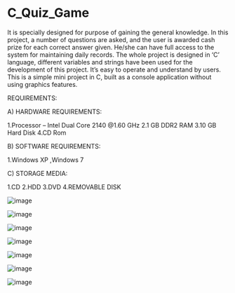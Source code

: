 # C_Quiz_Game

It is specially designed for purpose of gaining the general knowledge.  In this project, a number of questions are asked, and the user is awarded cash prize for each correct answer given. He/she can have full access to the system for maintaining daily records. The whole project is designed in ‘C’ language, different variables and strings have been used for the development of this project. It’s easy to operate and understand by users. This is a simple mini project in C, built as a console application without using graphics features.

REQUIREMENTS:

A) HARDWARE REQUIREMENTS: 

1.Processor – Intel Dual Core 2140 @1.60 GHz 
2.1 GB DDR2 RAM 
3.10 GB Hard Disk
4.CD Rom 


B) SOFTWARE REQUIREMENTS: 

1.Windows XP ,Windows 7


C) STORAGE MEDIA: 

1.CD 
2.HDD 
3.DVD 
4.REMOVABLE DISK 



![image](https://user-images.githubusercontent.com/66066215/120101656-bc998480-c164-11eb-87bb-b406a99e1db5.png)

![image](https://user-images.githubusercontent.com/66066215/120101660-c327fc00-c164-11eb-9559-3d4c95f0ceb5.png)

![image](https://user-images.githubusercontent.com/66066215/120101663-c9b67380-c164-11eb-9041-77dda388350d.png)

![image](https://user-images.githubusercontent.com/66066215/120101667-cf13be00-c164-11eb-8799-3b874d5a0d16.png)

![image](https://user-images.githubusercontent.com/66066215/120101672-d4710880-c164-11eb-9863-7507df465586.png)

![image](https://user-images.githubusercontent.com/66066215/120101678-db981680-c164-11eb-9fcb-f3428b1dd0d5.png)

![image](https://user-images.githubusercontent.com/66066215/120101682-e05cca80-c164-11eb-92a5-dee008e767aa.png)

